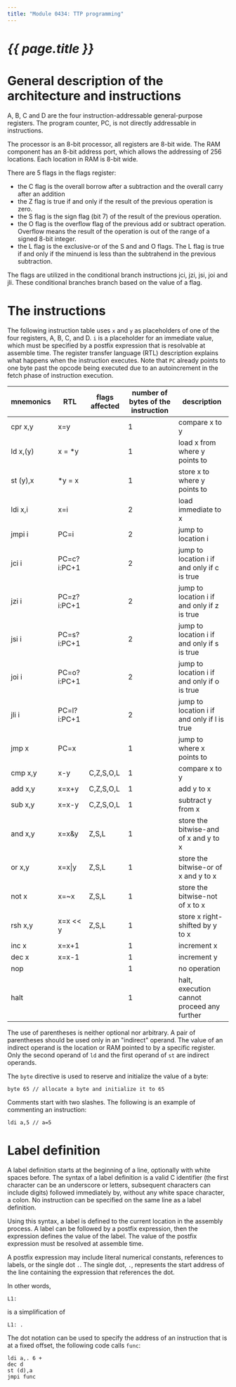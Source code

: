 ```yaml
---
title: "Module 0434: TTP programming"
---
```


# _{{ page.title }}_

# General description of the architecture and instructions

A, B, C and D are the four instruction-addressable general-purpose registers. The program counter, PC, is not directly addressable in instructions.

The processor is an 8-bit processor, all registers are 8-bit wide. The RAM component has an 8-bit address port, which allows the addressing of 256 locations. Each location in RAM is 8-bit wide.

There are 5 flags in the flags register:

* the C flag is the overall borrow after a subtraction and the overall carry after an addition
* the Z flag is true if and only if the result of the previous operation is zero.
* the S flag is the sign flag (bit 7) of the result of the previous operation.
* the O flag is the overflow flag of the previous add or subtract operation. Overflow means the result of the operation is out of the range of a signed 8-bit integer.
* the L flag is the exclusive-or of the S and and O flags. The L flag is true if and only if the minuend is less than the subtrahend in the previous subtraction.

The flags are utilized in the conditional branch instructions jci, jzi, jsi, joi and jli. These conditional branches branch based on the value of a flag. 

# The instructions

The following instruction table uses `x` and `y` as placeholders of one of the four registers, A, B, C, and D. `i` is a placeholder for an immediate value, which must be specified by a postfix expression that is resolvable at assemble time. The register transfer language (RTL) description explains what happens when the instruction executes. Note that `PC` already points to one byte past the opcode being executed due to an autoincrement in the fetch phase of instruction execution.

|mnemonics|RTL|flags affected|number of bytes of the instruction|description|
|-|-|-|-|-|
|cpr x,y|x=y||1|compare x to y|
|ld x,(y)|x = *y||1|load x from where y points to |
|st (y),x|*y = x||1|store x to where y points to|
|ldi x,i|x=i||2|load immediate to x|
|jmpi i|PC=i||2|jump to location i|
|jci i|PC=c?i:PC+1||2|jump to location i if and only if c is true|
|jzi i|PC=z?i:PC+1||2|jump to location i if and only if z is true|
|jsi i|PC=s?i:PC+1||2|jump to location i if and only if s is true|
|joi i|PC=o?i:PC+1||2|jump to location i if and only if o is true|
|jli i|PC=l?i:PC+1||2|jump to location i if and only if l is true|
|jmp x|PC=x||1|jump to where x points to|
|cmp x,y|x-y|C,Z,S,O,L|1|compare x to y|
|add x,y|x=x+y|C,Z,S,O,L|1|add y to x|
|sub x,y|x=x-y|C,Z,S,O,L|1|subtract y from x|
|and x,y|x=x&y|Z,S,L|1|store the bitwise-and of x and y to x|
|or x,y|x=x\|y|Z,S,L|1|store the bitwise-or of x and y to x|
|not x|x=~x|Z,S,L|1|store the bitwise-not of x to x|
|rsh x,y|x=x << y|Z,S,L|1|store x right-shifted by y to x|
|inc x|x=x+1||1|increment x|
|dec x|x=x-1||1|increment y|
|nop|||1|no operation|
|halt|||1|halt, execution cannot proceed any further|

The use of parentheses is neither optional nor arbitrary. A pair of parentheses should be used only in an "indirect" operand. The value of an indirect operand is the location or RAM pointed to by a specific register. Only the second operand of `ld` and the first operand of `st` are indirect operands.

The `byte` directive is used to reserve and initialize the value of a byte:

```
byte 65 // allocate a byte and initialize it to 65
```

Comments start with two slashes. The following is an example of commenting an instruction:

```
ldi a,5 // a=5
```

# Label definition

A label definition starts at the beginning of a line, optionally with white spaces before. The syntax of a label definition is a valid C identifier (the first character can be an underscore or letters, subsequent characters can include digits) followed immediately by, without any white space character, a colon. No instruction can be specified on the same line as a label definition.

Using this syntax, a label is defined to the current location in the assembly process. A label can be followed by a postfix expression, then the expression defines the value of the label. The value of the postfix expression must be resolved at assemble time.

A postfix expression may include literal numerical constants, references to labels, or the single dot `.`. The single dot, `.`, represents the start address of the line containing the expression that references the dot.

In other words, 

```
L1:
```

is a simplification of 

```
L1: .
```

The dot notation can be used to specify the address of an instruction that is at a fixed offset, the following code calls `func`:

```ttpasm
ldi a,. 6 +
dec d
st (d),a
jmpi func
```

